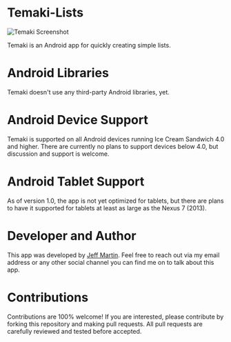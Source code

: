 Temaki-Lists
============

![Temaki Screenshot](http://jeffreymartin.ca/temaki/device-drawer.png)

Temaki is an Android app for quickly creating simple lists.

Android Libraries
==============

Temaki doesn't use any third-party Android libraries, yet.

Android Device Support
===================

Temaki is supported on all Android devices running Ice Cream Sandwich 4.0 and higher. There are currently no plans to support devices below 4.0, but discussion and support is welcome.

Android Tablet Support
===================

As of version 1.0, the app is not yet optimized for tablets, but there are plans to have it supported for tablets at least as large as the Nexus 7 (2013).

Developer and Author
==================

This app was developed by [Jeff Martin](http://www.jeffreymartin.ca). Feel free to reach out via my email address or any other social channel you can find me on to talk about this app.

Contributions
===========

Contributions are 100% welcome! If you are interested, please contribute by forking this repository and making pull requests. All pull requests are carefully reviewed and tested before accepted.

 
